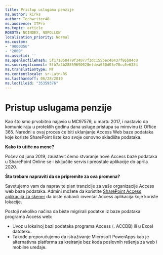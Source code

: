 ```yaml
---
title: Pristup uslugama penzije
ms.author: kirks
author: Techwriter40
ms.audience: ITPro
ms.topic: article
ROBOTS: NOINDEX, NOFOLLOW
localization_priority: Normal
ms.custom:
- "9000356"
- "2009"
ms.assetid: ''
ms.openlocfilehash: 5f171050479f34077f3dc155bec40437f86b84c0
ms.sourcegitcommit: 5fb7a4b28859690020efdea630d03e70cc0e6334
ms.translationtype: MT
ms.contentlocale: sr-Latn-RS
ms.lasthandoff: 06/28/2019
ms.locfileid: "35359376"
---
```

# <a name="access-services-retirement"></a>Pristup uslugama penzije

Kao što smo prvobitno najavio u MC97576, u martu 2017, i nastavio da komuniciraju u proteklih godinu dana usluge pristupa su mirovinu iz Office 365. Naredni u ovaj proces će biti uklanjanje Access Web baze podataka koje koriste SharePoint liste kao svoje osnovno skladište podataka.

**Kako to utiče na mene?**

Počev od juna 2019, zaustavit ćemo stvaranje nove Access baze podataka u SharePoint Online se i isključite servis i preostale aplikacije do aprila 2020.

**Što trebam napraviti da se pripremite za ova promena?**

Savetujemo vam da napravite plan tranzicije za vaše organizacije Access web baze podataka. Admini možete da koristite [SharePoint Access aplikacija za skener](https://github.com/SharePoint/PnP-Tools/tree/master/Solutions/SharePoint.AccessApp.Scanner) da biste nabavili inventar Access aplikacija koje koriste lokacije.

Postoji nekoliko načina da biste migrirali podatke iz baze podataka programa Access web:

- Uvoz u lokalnoj bazi podataka programa Access (. ACCDB) ili u Excel datoteku.
- Takođe preporučujemo da istraživanje Microsoft PowerApps kao je alternativna platforma za kreiranje bez koda poslovnih rešenja za web i mobilne uređaje.
